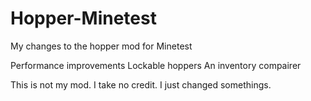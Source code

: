 # Hopper-Minetest
My changes to the hopper mod for Minetest

Performance improvements
Lockable hoppers
An inventory compairer

This is not my mod. I take no credit. I just changed somethings.
